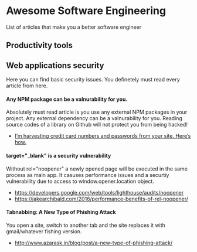# Awesome Software Engineering
List of articles that make you a better software engineer

## Productivity tools



## Web applications security

Here you can find basic security issues. You definetely must read every article from here.

#### Any NPM package can be a valnurability for you.
Absolutely must read article is you use any external NPM packages in your project. Any external dependency can be a valnurability for you. Reading source codes of a library on Github will not protect you from being hacked! 

* [I’m harvesting credit card numbers and passwords from your site. Here’s how.](https://hackernoon.com/im-harvesting-credit-card-numbers-and-passwords-from-your-site-here-s-how-9a8cb347c5b5)

#### target="_blank" is a security vulnerability
Without rel="noopener" a newly opened page will be executed in the same process as main app. It casuses performance issues and a securtiy vulnerability due to access to window.opener.location object.  

* https://developers.google.com/web/tools/lighthouse/audits/noopener
* https://jakearchibald.com/2016/performance-benefits-of-rel-noopener/

#### Tabnabbing: A New Type of Phishing Attack
You open a site, switch to another tab and the site replaces it with gmail/whatever fishing version.

* http://www.azarask.in/blog/post/a-new-type-of-phishing-attack/
